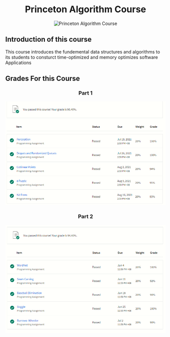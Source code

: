 <div align="center">
  <h1>Princeton Algorithm Course</h1>
  <img src="./images/gic.png" alt=" Princeton Algorithm Course" />
</div>







## Introduction of this course

<p>This course introduces the fundemental data structures and algorithms to its students to consturct time-optimized and memory optimizes software Applications</p>

## Grades For this Course
<div align="center">
  <h3>Part 1</h3>
  <img src="./images/part1.png" alt=" Princeton Algorithm Course" />
</div>


<div align="center">
  <h3>Part 2</h3>
  <img src="./images/part2.png" alt=" Princeton Algorithm Course" />
</div>





















